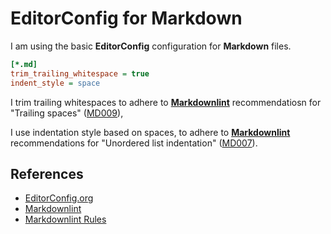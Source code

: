 # EditorConfig for Markdown

I am using the basic **EditorConfig** configuration for **Markdown** files.

```INI
[*.md]
trim_trailing_whitespace = true
indent_style = space
```

I trim trailing whitespaces to adhere to [**Markdownlint**](https://github.com/markdownlint/markdownlint) recommendatiosn for "Trailing spaces" ([MD009](https://github.com/markdownlint/markdownlint/blob/master/docs/RULES.md#md009---trailing-spaces)),

I use indentation style based on spaces, to adhere to [**Markdownlint**](https://github.com/markdownlint/markdownlint) recommendations for "Unordered list indentation" ([MD007](https://github.com/markdownlint/markdownlint/blob/master/docs/RULES.md#md007---unordered-list-indentation)).

## References

- [EditorConfig.org](https://editorconfig.org/)
- [Markdownlint](https://github.com/markdownlint/markdownlint)
- [Markdownlint Rules](https://github.com/markdownlint/markdownlint/blob/master/docs/RULES.md)
